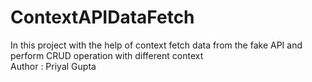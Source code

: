# ContextAPIDataFetch
In this project with the help of context fetch data from the fake API and perform CRUD operation with different context
<br>
Author : Priyal Gupta
